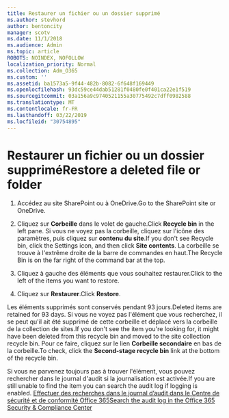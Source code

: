 ```yaml
---
title: Restaurer un fichier ou un dossier supprimé
ms.author: stevhord
author: bentoncity
manager: scotv
ms.date: 11/1/2018
ms.audience: Admin
ms.topic: article
ROBOTS: NOINDEX, NOFOLLOW
localization_priority: Normal
ms.collection: Adm_O365
ms.custom: ''
ms.assetid: ba1573a5-9f44-482b-8082-6f648f169449
ms.openlocfilehash: 93dc59ce44dab51281f0480fe0f401ca22e1f519
ms.sourcegitcommit: 03a156a9c9740521155a30775492c7dff0982588
ms.translationtype: MT
ms.contentlocale: fr-FR
ms.lasthandoff: 03/22/2019
ms.locfileid: "30754895"
---
```

# <a name="restore-a-deleted-file-or-folder"></a><span data-ttu-id="deb31-102">Restaurer un fichier ou un dossier supprimé</span><span class="sxs-lookup"><span data-stu-id="deb31-102">Restore a deleted file or folder</span></span>

1. <span data-ttu-id="deb31-103">Accédez au site SharePoint ou à OneDrive.</span><span class="sxs-lookup"><span data-stu-id="deb31-103">Go to the SharePoint site or OneDrive.</span></span>
    
2. <span data-ttu-id="deb31-104">Cliquez sur **Corbeille** dans le volet de gauche.</span><span class="sxs-lookup"><span data-stu-id="deb31-104">Click **Recycle bin** in the left pane.</span></span> <span data-ttu-id="deb31-105">Si vous ne voyez pas la corbeille, cliquez sur l'icône des paramètres, puis cliquez sur **contenu du site**.</span><span class="sxs-lookup"><span data-stu-id="deb31-105">If you don't see Recycle bin, click the Settings icon, and then click **Site contents**.</span></span> <span data-ttu-id="deb31-106">La corbeille se trouve à l'extrême droite de la barre de commandes en haut.</span><span class="sxs-lookup"><span data-stu-id="deb31-106">The Recycle Bin is on the far right of the command bar at the top.</span></span>
    
3. <span data-ttu-id="deb31-107">Cliquez à gauche des éléments que vous souhaitez restaurer.</span><span class="sxs-lookup"><span data-stu-id="deb31-107">Click to the left of the items you want to restore.</span></span>
    
4. <span data-ttu-id="deb31-108">Cliquez sur **Restaurer**.</span><span class="sxs-lookup"><span data-stu-id="deb31-108">Click **Restore**.</span></span>
    
<span data-ttu-id="deb31-109">Les éléments supprimés sont conservés pendant 93 jours.</span><span class="sxs-lookup"><span data-stu-id="deb31-109">Deleted items are retained for 93 days.</span></span> <span data-ttu-id="deb31-110">Si vous ne voyez pas l'élément que vous recherchez, il se peut qu'il ait été supprimé de cette corbeille et déplacé vers la corbeille de la collection de sites.</span><span class="sxs-lookup"><span data-stu-id="deb31-110">If you don't see the item you're looking for, it might have been deleted from this recycle bin and moved to the site collection recycle bin.</span></span> <span data-ttu-id="deb31-111">Pour ce faire, cliquez sur le lien **Corbeille secondaire** en bas de la corbeille.</span><span class="sxs-lookup"><span data-stu-id="deb31-111">To check, click the **Second-stage recycle bin** link at the bottom of the recycle bin.</span></span> 
  
<span data-ttu-id="deb31-112">Si vous ne parvenez toujours pas à trouver l'élément, vous pouvez rechercher dans le journal d'audit si la journalisation est activée.</span><span class="sxs-lookup"><span data-stu-id="deb31-112">If you are still unable to find the item you can search the audit log if logging is enabled.</span></span> [<span data-ttu-id="deb31-113">Effectuer des recherches dans le journal d’audit dans le Centre de sécurité et de conformité Office 365</span><span class="sxs-lookup"><span data-stu-id="deb31-113">Search the audit log in the Office 365 Security &amp; Compliance Center</span></span>](https://support.office.com/article/0d4d0f35-390b-4518-800e-0c7ec95e946c.aspx)
  

